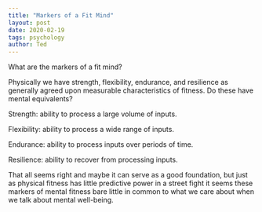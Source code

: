 ```yaml
---
title: "Markers of a Fit Mind"
layout: post
date: 2020-02-19
tags: psychology
author: Ted
---
```

What are the markers of a fit mind?

Physically we have strength, flexibility, endurance, and resilience as generally agreed upon measurable characteristics of fitness. Do these have mental equivalents?

Strength: ability to process a large volume of inputs.

Flexibility: ability to process a wide range of inputs.

Endurance: ability to process inputs over periods of time.

Resilience: ability to recover from processing inputs.

That all seems right and maybe it can serve as a good foundation, but just as physical fitness has little predictive power in a street fight it seems these markers of mental fitness bare little in common to what we care about when we talk about mental well-being.
